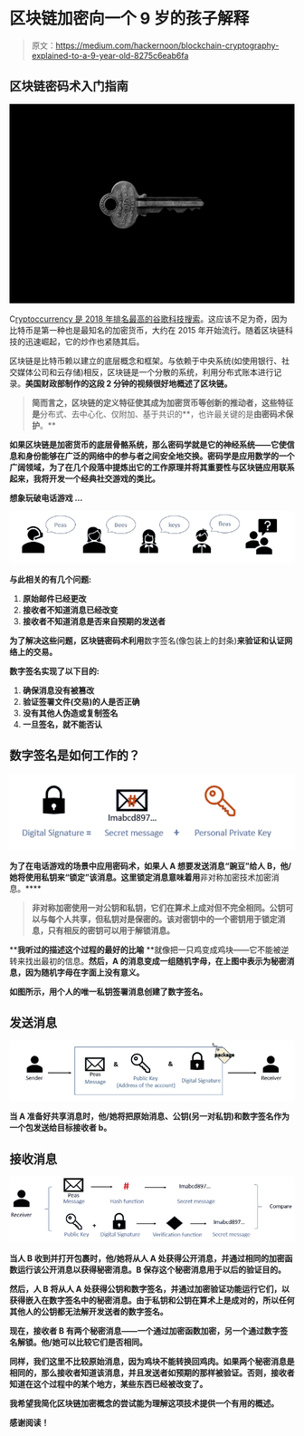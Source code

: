 # 区块链加密向一个 9 岁的孩子解释

> 原文：<https://medium.com/hackernoon/blockchain-cryptography-explained-to-a-9-year-old-8275c6eab6fa>

## 区块链密码术入门指南

![](img/c97adcc1245cebfa26581ff7cf5525af.png)

C[ryptoccurrency 是 2018 年排名最高的谷歌科技搜索](https://www.verdict.co.uk/top-google-searches-of-2018-technology/)。这应该不足为奇，因为比特币是第一种也是最知名的加密货币，大约在 2015 年开始流行。随着区块链科技的迅速崛起，它的炒作也紧随其后。

区块链是比特币赖以建立的底层概念和框架。与依赖于中央系统(如使用银行、社交媒体公司和云存储)相反，区块链是一个分散的系统，利用分布式账本进行记录。**美国财政部制作的这段 2 分钟的视频**[](https://fiscal.treasury.gov/files/fit/US_FITBlockchain_Final_Compressed.mp4)****很好地概述了区块链。****

> **简而言之，区块链的定义特征使其成为加密货币等创新的推动者，这些特征是**分布式、去中心化、仅附加、基于共识的**，也许最关键的是**由密码术保护**。**

**如果区块链是加密货币的底层骨骼系统，那么密码学就是它的神经系统——它使信息和身份能够在广泛的网络中的参与者之间安全地交换。密码学是应用数学的一个广阔领域，为了在几个段落中提炼出它的工作原理并将其重要性与区块链应用联系起来，我将开发一个经典社交游戏的类比。**

****想象玩破电话游戏** …**

**![](img/77575f30e66721726c964d99a404380c.png)**

**与此相关的有几个问题:**

1.  **原始邮件已经更改**
2.  **接收者不知道消息已经改变**
3.  **接收者不知道消息是否来自预期的发送者**

**为了解决这些问题，区块链密码术利用**数字签名(像包装上的封条)**来验证和认证网络上的交易。**

**数字签名实现了以下目的:**

1.  **确保消息没有被篡改**
2.  **验证签署文件(交易)的人是否正确**
3.  **没有其他人伪造或复制签名**
4.  **一旦签名，就不能否认**

## **数字签名是如何工作的？**

**![](img/83f5ebaa5cc3f9f316cd145b30add51f.png)**

**为了在电话游戏的场景中应用密码术，如果人 A 想要发送消息“豌豆”给人 B，他/她将使用私钥来“锁定”该消息。这里锁定消息意味着用**非对称加密技术加密消息。****

> **非对称加密使用一对公钥和私钥，它们在算术上成对但不完全相同。公钥可以与每个人共享，但私钥对是保密的。该对密钥中的一个密钥用于锁定消息，只有相反的密钥可以用于解锁消息。**

****我听过的描述这个过程的最好的比喻** **就像把一只鸡变成鸡块——它不能被逆转来找出最初的信息。**然后，A 的消息变成一组随机字母，在上图中表示为秘密消息，因为随机字母在字面上没有意义。**

**如图所示，用个人的唯一私钥签署消息创建了数字签名。**

## **发送消息**

**![](img/534f2b57e5f72c5946702db572f848bf.png)**

**当 A 准备好共享消息时，他/她将把原始消息、公钥(另一对私钥)和数字签名作为一个包发送给目标接收者 b。**

## ****接收消息****

**![](img/42579582d771bad7b06dc239f01f71b4.png)**

**当人 B 收到并打开包裹时，他/她将从人 A 处获得公开消息，并通过相同的加密函数运行该公开消息以获得秘密消息。B 保存这个秘密消息用于以后的验证目的。**

**然后，人 B 将从人 A 处获得公钥和数字签名，并通过加密验证功能运行它们，以获得嵌入在数字签名中的秘密消息。由于私钥和公钥在算术上是成对的，所以任何其他人的公钥都无法解开发送者的数字签名。**

**现在，接收者 B 有两个秘密消息——一个通过加密函数加密，另一个通过数字签名解锁。他/她可以比较它们是否相同。**

**同样，我们这里不比较原始消息，因为鸡块不能转换回鸡肉。如果两个秘密消息是相同的，那么接收者知道该消息，并且发送者如预期的那样被验证。否则，接收者知道在这个过程中的某个地方，某些东西已经被改变了。**

**我希望我简化区块链加密概念的尝试能为理解这项技术提供一个有用的概述。**

****感谢阅读！****